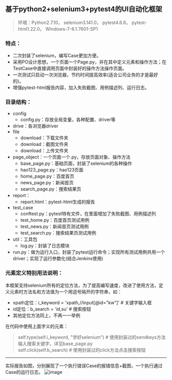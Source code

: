 ## 基于python2+selenium3+pytest4的UI自动化框架

>环境：Python2.7.10， selenium3.141.0， pytest4.6.6， pytest-html1.22.0， Windows-7-6.1.7601-SP1

### 特点：
- 二次封装了selenium，编写Case更加方便。  
- 采用PO设计思想，一个页面一个Page.py，并在其中定义元素和操作方法；在TestCase中直接调用页面中封装好的操作方法操作页面。  
- 一次测试只启动一次浏览器，节约时间提高效率(适合公司业务的才是最好的)。  
- 增强pytest-html报告内容，加入失败截图、用例描述列、运行日志。

### 目录结构：  
- config  
  - config.py：存放全局变量，各种配置、driver等  
- drive：各浏览器driver  
- file
  - download：下载文件夹
  - download：截图文件夹  
  - download：上传文件夹     
- page_object：一个页面一个.py，存放页面对象、操作方法 
  - base_page.py：基础页面，封装了selenium的各种操作
  - hao123_page.py：hao123页面  
  - home_page.py：百度首页 
  - news_page.py：新闻首页  
  - search_page.py：搜索结果页 
- report：
  - report.html：pytest-html生成的报告   
- test_case
  - conftest.py：pytest特有文件，在里面增加了失败截图、用例描述列
  - test_home.py：百度首页测试用例
  - test_news.py：新闻首页测试用例
  - test_search.py：搜索结果页测试用例
- util：工具包  
  - log.py：封装了日志模块
- run.py：做为运行入口，封装了pytest运行命令；实现所有测试用例共用一个driver；实现了运行参数化(结合Jenkins使用)  

### 元素定义特别用法说明：
本框架支持selenium所有的定位方法，为了提高编写速度，改进了使用方法，定义元素时方法名和方法值为一个用逗号隔开的字符串，如：
- xpath定位：i_keyword = 'xpath,//input[@id="kw"]'  # 关键字输入框
- id定位：b_search = 'id,su'  # 搜索按钮
- 其他定位方法同上，不再一一举例

在代码中使用上面字义的元素：
> self.type(self.i_keyword, "学好selenium") # 使用封装过的sendkeys方法输入搜索关键字，详见base_page.py  
> self.click(self.b_search) # 使用封装过的click方法点击搜索按钮


----------------------------------------------------------------------------
实际报告如图，分别展现了一个执行错误Case的报错信息+截图，一个执行通过Case的运行日志。
![image](https://github.com/songzhenhua/selenium_ui_auto/blob/master/readme_report.jpg)
